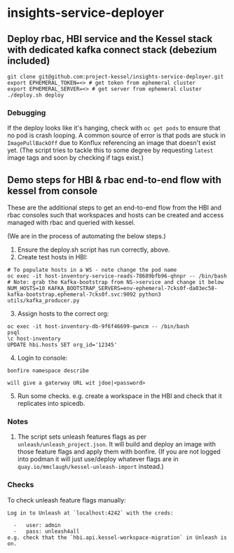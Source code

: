 # insights-service-deployer


## Deploy rbac, HBI service and the Kessel stack with dedicated kafka connect stack (debezium included)


```
git clone git@github.com:project-kessel/insights-service-deployer.git
export EPHEMERAL_TOKEN=<> # get token from ephemeral cluster
export EPHEMERAL_SERVER=<> # get server from ephemeral cluster
./deploy.sh deploy
```

### Debugging

If the deploy looks like it's hanging, check with `oc get pods` to ensure that
no pod is crash looping. A common source of error is that pods are stuck in `ImagePullBackOff`
due to Konflux referencing an image that doesn't exist yet. (The script tries to
tackle this to some degree by requesting `latest` image tags and soon by checking if tags exist.)

## Demo steps for HBI & rbac end-to-end flow with kessel from console

These are the additional steps to get an end-to-end flow from the HBI 
and rbac consoles such that workspaces and hosts can be created and 
access managed with rbac and queried with kessel.

(We are in the process of automating the below steps.)

1. Ensure the deploy.sh script has run correctly, above.
2. Create test hosts in HBI:
```shell
# To populate hosts in a WS - note change the pod name
oc exec -it host-inventory-service-reads-78689bfb96-qhnpr -- /bin/bash
# Note: grab the Kafka-bootstrap from NS->service and change it below
NUM_HOSTS=10 KAFKA_BOOTSTRAP_SERVERS=env-ephemeral-7cks0f-da03ec58-kafka-bootstrap.ephemeral-7cks0f.svc:9092 python3 utils/kafka_producer.py
```
3. Assign hosts to the correct org:
```shell
oc exec -it host-inventory-db-9f6f46699-gwncm -- /bin/bash
psql
\c host-inventory
UPDATE hbi.hosts SET org_id='12345'
```
4. Login to console:
```shell
bonfire namespace describe

will give a gaterway URL wit jdoe|<password>
```
5. Run some checks. e.g. create a workspace in the HBI and check that it replicates into spicedb.

### Notes

1. The script sets unleash features flags as per `unleash/unleash_project.json`. It will build and deploy
an image with those feature flags and apply them with bonfire. (If you are not logged into podman it will just 
use/deploy whatever flags are in `quay.io/mmclaugh/kessel-unleash-import` instead.)

### Checks
To check unleash feature flags manually:
```shell
Log in to Unleash at `localhost:4242` with the creds:

  -   user: admin
  -   pass: unleash4all
e.g. check that the `hbi.api.kessel-workspace-migration` in Unleash is on.
```